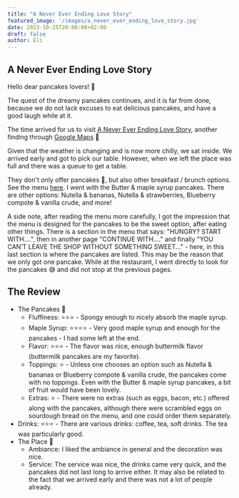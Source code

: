 ```yaml
---
title: "A Never Ever Ending Love Story"
featured_image: '/images/a_never_ever_ending_love_story.jpg'
date: 2023-10-25T20:00:00+02:00
draft: false
author: Eli
---
```


## A Never Ever Ending Love Story


Hello dear pancakes lovers! 🥞

The quest of the dreamy pancakes continues, and it is far from done, because we do not lack excuses to eat delicious
pancakes, and have a good laugh while at it. 

The time arrived for us to visit [A Never Ever Ending Love Story](https://www.anevereverendinglovestory.de/), 
another finding through [Google Maps](https://goo.gl/maps/VQHy4TMo4nCHrhdh8) 📍

Given that the weather is changing and is now more chilly, we sat inside. We arrived early and got to pick our table. 
However, when we left the place was full and there was a queue to get a table.

They don't only offer pancakes 🥞, but also other breakfast / brunch options. See the menu [here](https://jimdo-storage.global.ssl.fastly.net/file/564a351a-7521-481a-ba21-066ba01f0fda/ENGLISHJULI2023.pdf).
I went with the Butter & maple syrup pancakes. There are other options: Nutella & bananas, Nutella & strawberries, Blueberry compote & vanilla crude, and more!

A side note, after reading the menu more carefully, I got the impression that the menu is designed for the pancakes to be the sweet option, after eating other things. 
There is a section in the menu that says: "HUNGRY? START WITH....", then in another page "CONTINUE WITH...." and finally "YOU CAN’T LEAVE THE SHOP
WITHOUT SOMETHING SWEET..." - here, in this last section is where the pancakes are listed. This may be the reason that we only got one pancake. 
While at the restaurant, I went directly to look for the pancakes 😅 and did not stop at the previous pages.

## The Review

* The Pancakes 🥞
    * Fluffiness: ⭐⭐⭐ - Spongy enough to nicely absorb the maple syrup. 
    * Maple Syrup: ⭐⭐⭐⭐ - Very good maple syrup and enough for the pancakes - I had some left at the end.
    * Flavor: ⭐⭐⭐ - The flavor was nice, enough buttermilk flavor (buttermilk pancakes are my favorite).
    * Toppings: ⭐ - Unless one chooses an option such as Nutella & bananas or Blueberry compote & vanilla crude, the pancakes come with no toppings. Even with the Butter & maple syrup pancakes, a bit of fruit would have been lovely.
    * Extras: ⭐ - There were no extras (such as eggs, bacon, etc.) offered along with the pancakes, although there were scrambled eggs on sourdough bread on the menu, and one could order them separately.
* Drinks: ⭐⭐⭐ - There are various drinks: coffee, tea, soft drinks. The tea was particularly good.
* The Place 🌻
    * Ambiance: I liked the ambiance in general and the decoration was nice.
    * Service: The service was nice, the drinks came very quick, and the pancakes did not last long to arrive either. It may also be related to the fact that we arrived early and there was not a lot of people already.
